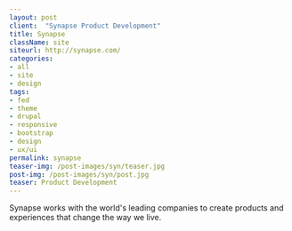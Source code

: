 ```yaml
---
layout: post
client:  "Synapse Product Development"
title: Synapse
className: site
siteurl: http://synapse.com/
categories: 
- all
- site
- design
tags:
- fed
- theme
- drupal
- responsive
- bootstrap
- design
- ux/ui
permalink: synapse
teaser-img: /post-images/syn/teaser.jpg
post-img: /post-images/syn/post.jpg
teaser: Product Development
---
```

Synapse works with the world's leading companies to create products and experiences that change the way we live.
